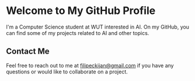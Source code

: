 # Welcome to My GitHub Profile

I'm a Computer Science student at WUT interested in AI. On my GitHub, you can find some of my projects related to AI and other topics. 

## Contact Me

Feel free to reach out to me at [filipeckijan@gmail.com](mailto:your-email@domain.com) if you have any questions or would like to collaborate on a project.
